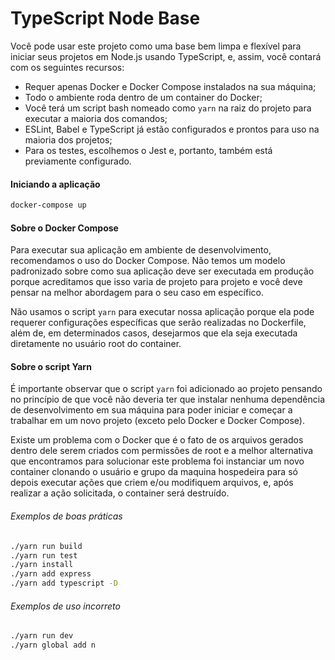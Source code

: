 # TypeScript Node Base

Você pode usar este projeto como uma base bem limpa e flexível para iniciar seus projetos em Node.js usando TypeScript, e, assim, você contará com os seguintes recursos:

- Requer apenas Docker e Docker Compose instalados na sua máquina;
- Todo o ambiente roda dentro de um container do Docker;
- Você terá um script bash nomeado como `yarn` na raiz do projeto para executar a maioria dos comandos;
- ESLint, Babel e TypeScript já estão configurados e prontos para uso na maioria dos projetos;
- Para os testes, escolhemos o Jest e, portanto, também está previamente configurado.

#### Iniciando a aplicação

```bash
docker-compose up
```

#### Sobre o Docker Compose

Para executar sua aplicação em ambiente de desenvolvimento, recomendamos o uso do Docker Compose. Não temos um modelo padronizado sobre como sua aplicação deve ser executada em produção porque acreditamos que isso varia de projeto para projeto e você deve pensar na melhor abordagem para o seu caso em específico.

Não usamos o script `yarn` para executar nossa aplicação porque ela pode requerer configurações específicas que serão realizadas no Dockerfile, além de, em determinados casos, desejarmos que ela seja executada diretamente no usuário root do container.

#### Sobre o script Yarn

É importante observar que o script `yarn` foi adicionado ao projeto pensando no princípio de que você não deveria ter que instalar nenhuma dependência de desenvolvimento em sua máquina para poder iniciar e começar a trabalhar em um novo projeto (exceto pelo Docker e Docker Compose).

Existe um problema com o Docker que é o fato de os arquivos gerados dentro dele serem criados com permissões de root e a melhor alternativa que encontramos para solucionar este problema foi instanciar um novo container clonando o usuário e grupo da maquina hospedeira para só depois executar ações que criem e/ou modifiquem arquivos, e, após realizar a ação solicitada, o container será destruído.

###### Exemplos de boas práticas

```bash
./yarn run build
./yarn run test
./yarn install
./yarn add express
./yarn add typescript -D
```

###### Exemplos de uso incorreto

```bash
./yarn run dev
./yarn global add n
```
